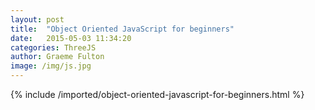 ```yaml
---
layout: post
title:  "Object Oriented JavaScript for beginners"
date:   2015-05-03 11:34:20
categories: ThreeJS
author: Graeme Fulton
image: /img/js.jpg
---
```

{% include /imported/object-oriented-javascript-for-beginners.html %}
